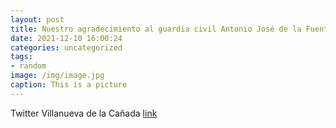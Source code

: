 ```yaml
---
layout: post
title: Nuestro agradecimiento al guardia civil Antonio José de la Fuente por su dedicación a VillanuevaDeLaCañada en las dos últimas d...
date: 2021-12-10 16:00:24
categories: uncategorized
tags:
- random
image: /img/image.jpg
caption: This is a picture
---
```

Twitter Villanueva de la Cañada [link](https://twitter.com/AytoVDLCanada/status/1469295771174551552)
